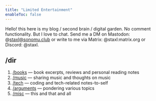 ```yaml
---
title: "Limited Entertainment"
enableToc: false
---
```


Hello! this here is my blog / second brain / digital garden. No comment functionality. But I love to chat. Send me a DM on Mastodon: @staxl@sonomu.club or write to me via Matrix: @staxl:matrix.org or Discord: @staxl.

## /dir

1. [/books](/books) — book excerpts, reviews and personal reading notes
2. [/music](/music) — sharing music and thoughts on music
3. [/tech](/tech) — coding and tech-related notes-to-self
4. [/arguments](/arguments) — pondering various topics
5. [/misc](/misc) — this and that and all
